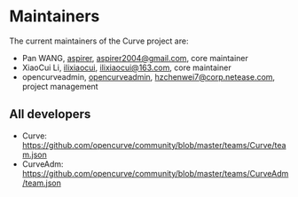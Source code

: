 # Maintainers

The current maintainers of the Curve project are:

* Pan WANG, [aspirer](https://github.com/aspirer), <aspirer2004@gmail.com>, core maintainer
* XiaoCui Li, [ilixiaocui](https://github.com/ilixiaocui), <ilixiaocui@163.com>, core maintainer
* opencurveadmin, [opencurveadmin](https://github.com/opencurveadmin), <hzchenwei7@corp.netease.com>, project management

## All developers
- Curve: https://github.com/opencurve/community/blob/master/teams/Curve/team.json
- CurveAdm: https://github.com/opencurve/community/blob/master/teams/CurveAdm/team.json
